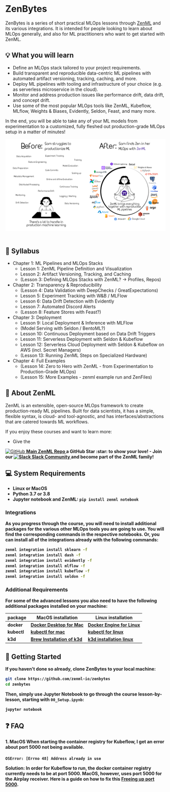 # ZenBytes

ZenBytes is a series of short practical MLOps lessons through [ZenML](https://github.com/zenml-io/zenml) and its various integrations. It is intended for people looking to learn about MLOps generally, and also for ML practitioners who want to get started with ZenML.

## :bulb: What you will learn
- Define an MLOps stack tailored to your project requirements.
- Build transparent and reproducible data-centric ML pipelines with automated artifact versioning, tracking, caching, and more.
- Deploy ML pipelines with tooling and infrastructure of your choice (e.g. as serverless microservice in the cloud).
- Monitor and address production issues like performance drift, data drift, and concept drift.
- Use some of the most popular MLOps tools like ZenML, Kubeflow, MLflow, Weights & Biases, Evidently, Seldon, Feast, and many more.

In the end, you will be able to take any of your ML models from experimentation to a customized, fully fleshed out production-grade MLOps setup in a matter of minutes!

<div align="center">
<img src="_assets/sam.png" alt="Sam"/>
</div>
<br/>

## :bricks: Syllabus

- Chapter 1: ML Pipelines and MLOps Stacks
    - Lesson 1: ZenML Pipeline Definition and Visualization
    - Lesson 2: Artifact Versioning, Tracking, and Caching
    - (Lesson 3: Defining MLOps Stacks with ZenML? -> Profiles, Repos)
- Chapter 2: Transparency & Reproducibility
    - (Lesson 4: Data Validation with DeepChecks / GreatExpectations)
    - Lesson 5: Experiment Tracking with W&B / MLFlow
    - Lesson 6: Data Drift Detection with Evidently
    - Lesson 7: Automated Discord Alerts
    - (Lesson 8: Feature Stores with Feast?)
- Chapter 3: Deployment
    - Lesson 9: Local Deployment & Inference with MLFlow
    - (Model Serving with Seldon / BentoML?)
    - Lesson 10: Continuous Deployment based on Data Drift Triggers
    - Lesson 11: Serverless Deployment with Seldon & Kubeflow
    - Lesson 12: Serverless Cloud Deployment with Seldon & Kubeflow on AWS (incl. Secret Managers)
    - (Lesson 13: Running ZenML Steps on Specialized Hardware)
- Chapter 4: Full Examples
    - (Lesson 14: Zero to Hero with ZenML - from Experimentation to Production-Grade MLOps)
    - (Lesson 15: More Examples - zenml example run and ZenFiles)

<!--
- (unused)
    - (Materializers & skipping them)
- (missing functionality)
    - Model Registries
    - Explainability Tools
    - Model CI/CD
    - AutoML
-->

## :pray: About ZenML
ZenML is an extensible, open-source MLOps framework to create production-ready ML pipelines. Built for data scientists, it has a simple, flexible syntax, is cloud- and tool-agnostic, and has interfaces/abstractions that are catered towards ML workflows. 

If you enjoy these courses and want to learn more:
- Give the 
<a href="https://github.com/zenml-io/zenml/stargazers" target="_blank">
    <img width="25" src="https://cdn.iconscout.com/icon/free/png-256/github-153-675523.png" alt="GitHub"/>
    <b>Main ZenML Repo<b>
</a> 
a <b>GitHub Star</b> :star: to show your love!
- Join our 
<a href="https://zenml.io/slack-invite" target="_blank">
    <img width="25" src="https://cdn3.iconfinder.com/data/icons/logos-and-brands-adobe/512/306_Slack-512.png" alt="Slack"/>
    <b>Slack Community</b> 
</a> 
and become part of the ZenML family!

## :computer: System Requirements

- Linux or MacOS
- Python 3.7 or 3.8
- Jupyter notebook and ZenML: `pip install zenml notebook`

### Integrations
As you progress through the course, you will need to install additional packages for the various other MLOps tools you are going to use.
You will find the corresponding commands in the respective notebooks. Or, you can install all of the integrations already with the following commands:

```bash
zenml integration install sklearn -f
zenml integration install dash -f
zenml integration install evidently -f
zenml integration install mlflow -f
zenml integration install kubeflow -f
zenml integration install seldon -f
```

### Additional Requirements
For some of the advanced lessons you also need to have the following additional packages installed on your machine:

| package  | MacOS installation                                                               | Linux installation                                                                 |
|----------|----------------------------------------------------------------------------------|------------------------------------------------------------------------------------|
| docker   | [Docker Desktop for Mac](https://docs.docker.com/desktop/mac/install/)           | [Docker Engine for Linux ](https://docs.docker.com/engine/install/ubuntu/)         |
| kubectl  | [kubectl for mac](https://kubernetes.io/docs/tasks/tools/install-kubectl-macos/) | [kubectl for linux](https://kubernetes.io/docs/tasks/tools/install-kubectl-linux/) |
| k3d      | [Brew Installation of k3d](https://formulae.brew.sh/formula/k3d)                 | [k3d installation linux](https://k3d.io/v5.2.2/)                                   |

## :notebook: Getting Started

If you haven't done so already, clone ZenBytes to your local machine:

```bash
git clone https://github.com/zenml-io/zenbytes
cd zenbytes
```

Then, simply use Jupyter Notebook to go through the course lesson-by-lesson, starting with `00_Setup.ipynb`:

```python
jupyter notebook
```

## :question: FAQ

#### 1. __MacOS__ When starting the container registry for Kubeflow, I get an error about port 5000 not being available.
`OSError: [Errno 48] Address already in use`

Solution: In order for Kubeflow to run, the docker container registry currently needs to be at port 5000. MacOS, however, uses 
port 5000 for the Airplay receiver. Here is a guide on how to fix this [Freeing up port 5000](https://12ft.io/proxy?q=https%3A%2F%2Fanandtripathi5.medium.com%2Fport-5000-already-in-use-macos-monterey-issue-d86b02edd36c).
